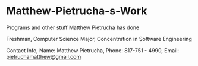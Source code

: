 # Matthew-Pietrucha-s-Work
Programs and other stuff Matthew Pietrucha has done

Freshman,
Computer Science Major,
Concentration in Software Engineering

Contact Info,
Name: Matthew Pietrucha,
Phone: 817-751 - 4990,
Email: pietruchamatthew@gmail.com
